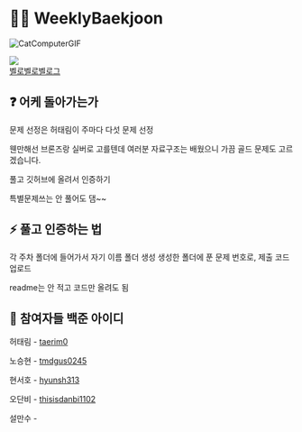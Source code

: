 # 🧑‍💻 WeeklyBaekjoon

![CatComputerGIF](https://github.com/AjouDev23/SummerMogakso24/assets/127942413/3bd20f53-aef6-4728-8748-c67042e9b9e6)

<div>
<a href="https://github.com/AjouDev23/SummerMogakso24/graphs/contributors">
  <img src="https://contrib.rocks/image?repo=AjouDev23/SummerMogakso24" />
</a>
<br>
<a href="https://velog.io/@taerim0/24-1-%ED%95%98%EA%B3%84%EB%AA%A8%EA%B0%81%EC%86%8C-baekjoon-0-%EC%9B%8C%EB%B0%8D%EC%97%85">벨로벨로벨로그</a>
</div>

## ❓ 어케 돌아가는가

문제 선정은 허태림이 주마다 다섯 문제 선정

웬만해선 브론즈랑 실버로 고를텐데 여러분 자료구조는 배웠으니 가끔 골드 문제도 고르겠습니다.

풀고 깃허브에 올려서 인증하기

특별문제쓰는 안 풀어도 댐~~

## ⚡ 풀고 인증하는 법

각 주차 폴더에 들어가서 자기 이름 폴더 생성
생성한 폴더에 푼 문제 번호로, 제출 코드 업로드

readme는 안 적고 코드만 올려도 됨

## 👥 참여자들 백준 아이디

허태림 - [taerim0](https://www.acmicpc.net/user/taerim0) 

노승현 - [tmdgus0245](https://www.acmicpc.net/user/tmdgus0245) 

현서호 - [hyunsh313](https://www.acmicpc.net/user/hyunsh313)

오단비 - [thisisdanbi1102](https://www.acmicpc.net/user/thisisdanbi1102)

설만수 -
